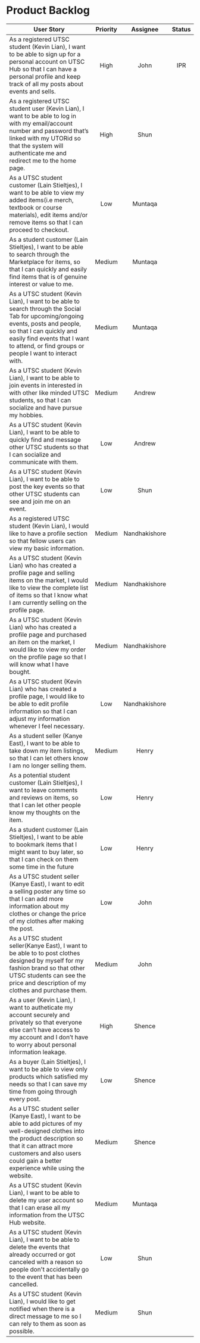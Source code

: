 # Product Backlog

|                                                             User Story                                               |      Priority      |         Assignee       |  Status  |
| ---------------------------------------------------------------------------------------------------------------------|:------------------:|:----------------------:|:----------:|
| As a registered UTSC student (Kevin Lian), I want to be able to sign up for a personal account on UTSC Hub so  that I can have a personal profile and keep track of all my posts about events and sells. | High | John | IPR |
| As a registered UTSC student user (Kevin Lian), I want to be able to log in with my email/account number and password that’s linked with my UTORid so that the system will authenticate me and redirect me to the home page. | High | Shun | |
| As a UTSC student customer (Lain Stieltjes), I want to be able to view my added items(i.e merch, textbook or course materials), edit items and/or remove items so that I can proceed to checkout. | Low | Muntaqa | |
| As a student customer (Lain Stieltjes), I want to be able to search through the Marketplace for items, so that I can quickly and easily find items that is of genuine interest or value to me. | Medium | Muntaqa | |
| As a UTSC student (Kevin Lian), I want to be able to search through the Social Tab for upcoming/ongoing events, posts and people, so that I can quickly and easily find events that I want to attend, or find groups or people I want to interact with. | Medium | Muntaqa | |
| As a UTSC student (Kevin Lian), I want to be able to join events in interested in with other like minded UTSC students, so that I can socialize and have pursue my hobbies. | Medium | Andrew | |
| As a UTSC student (Kevin Lian), I want to be able to quickly find and message other UTSC students so that I can socialize and communicate with them. | Low | Andrew | |
| As a UTSC student (Kevin Lian), I want to be able to post the key events so that other UTSC students can see and join me on an event. | Low | Shun | |
| As a registered UTSC student (Kevin Lian), I would like to have a profile section so that fellow users can view my basic information. | Medium | Nandhakishore | |
| As a UTSC student (Kevin Lian) who has created a profile page and selling items on the market, I would like to view the complete list of items so that I know what I am currently selling on the profile page. | Medium | Nandhakishore | |
| As a UTSC student (Kevin Lian) who has created a profile page and purchased an item on the market, I would like to view my order on the profile page so that I will know what I have bought. | Medium | Nandhakishore | |
| As a UTSC student (Kevin Lian) who has created a profile page, I would like to be able to edit profile information so that I can adjust my information whenever I feel necessary. | Low | Nandhakishore | |
| As a student seller (Kanye East), I want to be able to take down my item listings, so that I can let others know  I am no longer selling them. | Medium | Henry | |
| As a potential student customer (Lain Stieltjes), I want to leave comments and reviews on items, so that I can let other people know my thoughts on the item. | Low | Henry | |
| As a student customer (Lain Stieltjes), I want to be able to bookmark items that I might want to buy later, so that I can check on them some time in the future | Low | Henry | |
| As a UTSC student seller (Kanye East), I want to edit a selling poster any time so that I can add more information about my clothes or change the price of my clothes after making the post. | Low | John | |
| As a UTSC student seller(Kanye East), I want to be able to to post clothes designed by myself for my fashion brand so that other UTSC students can see the price and description of my clothes and purchase them. | Medium | John | |
| As a user (Kevin Lian), I want to autheticate my account securely and privately so that everyone else can’t have access to my account and I don’t have to worry about personal information leakage. | High | Shence | |
| As a buyer (Lain Stieltjes), I want to be able to view only products which satisfied my needs so that I can save my time from going through every post. | Low | Shence | |
| As a UTSC student seller (Kanye East), I want to be able to add pictures of my well-designed clothes into the product description so that it can attract more customers and also users could gain a better experience while using the website. | Medium | Shence | |
| As a UTSC student (Kevin Lian), I want to be able to delete my user account so that I can erase all my information from the UTSC Hub website. | Medium | Muntaqa | |
| As a UTSC student (Kevin Lian), I want to be able to delete the events that already occurred or got canceled with a reason so people don't accidentally go to the event that has been cancelled. | Low | Shun | |
| As a UTSC student (Kevin Lian), I would like to get notified when there is a direct message to me so I can rely to them as soon as possible. | Medium | Shun | |
